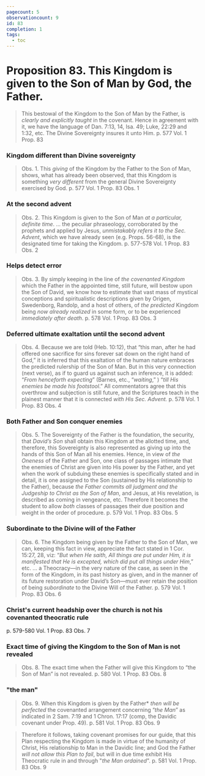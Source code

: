 ```yaml
---
pagecount: 5
observationcount: 9
id: 83
completion: 1
tags:
  - toc
---
```

# Proposition 83. This Kingdom is given to the Son of Man by God, the Father.

>This bestowal of the Kingdom to the Son of Man by the Father, is *clearly and explicitly taught* in the covenant. Hence in agreement with it, we have the language of Dan. 7:13, 14, Isa. 49; Luke, 22:29 and 1:32, etc. The Divine Sovereignty insures it unto Him.
>p. 577 Vol. 1 Prop. 83
### Kingdom different than Divine sovereignty
>Obs. 1. This *giving* of the Kingdom by the Father to the Son of Man, shows, what has already been observed, that this Kingdom is something *very different* from the general Divine Sovereignty exercised by God.
>p. 577 Vol. 1 Prop. 83 Obs. 1
### At the second advent
>Obs. 2. This Kingdom is given to the Son of Man *at a particular, definite time*.
>...
>the peculiar phraseology, corroborated by the prophets and applied by Jesus, *unmistakably refers it to the Sec. Advent*, which we have already seen (e.g. Props. 56-68), is the designated time for taking the Kingdom.
>p. 577-578 Vol. 1 Prop. 83 Obs. 2
### Helps detect error
>Obs. 3. By simply keeping in the line of *the covenanted Kingdom* which the Father in the appointed time, still future, will bestow upon the Son of David, we know how to estimate that vast mass of mystical conceptions and spiritualistic descriptions given by Origen, Swedenborg, Randolp, and a host of others, of *the predicted* Kingdom being *now already realized* in some form, or to be experienced *immediately after death*.
>p. 578 Vol. 1 Prop. 83 Obs. 3
### Deferred ultimate exaltation until the second advent
>Obs. 4. Because we are told (Heb. 10:12), that “this man, after he had offered one sacrifice for sins forever sat down on the right hand of God,” it is inferred that this exaltation of the human nature embraces the predicted rulership of the Son of Man. But in this very connection (next verse), as if to guard us against such an inference, it is added: “*From henceforth expecting*” (Barnes, etc., “*waiting*,” ) “*till His enemies be made his footstool*.” All commentators agree that this overthrow and subjection is still future, and the Scriptures teach in the plainest manner that it is connected *with His Sec. Advent.*
>p. 578 Vol. 1 Prop. 83 Obs. 4
### Both Father and Son conquer enemies
>Obs. 5. The Sovereignty of the Father is the foundation, the security, that *David’s Son* shall obtain this Kingdom at the allotted time, and, therefore, this Sovereignty is also represented as giving up into the hands of this Son of Man all his enemies. Hence, in view of *the Oneness* of the Father and Son, one class of passages intimate that the enemies of Christ are given into His power by the Father, and yet when the work of subduing these enemies is specifically stated and in detail, it is one assigned to the Son (sustained by His relationship to the Father), because *the Father commits all judgment and the Judgeship to Christ as the Son of Man*, and Jesus, at His revelation, is described as coming in vengeance, etc. Therefore it becomes the student to allow *both* classes of passages their due position and weight in the order of procedure.
>p. 579 Vol. 1 Prop. 83 Obs. 5
### Subordinate to the Divine will of the Father
>Obs. 6. The Kingdom being given by the Father to the Son of Man, we can, keeping this fact in view, appreciate the fact stated in 1 Cor. 15:27, 28, viz: “*But when He saith, All things are put under Him, it is manifested that He is excepted, which did put all things under Him*,” etc.
>...
>a Theocracy—in the very nature of the case, as seen in the form of the Kingdom, in its past history as given, and in the manner of its future restoration under David’s Son—must ever retain the position of being *subordinate* to the Divine Will of the Father.
>p. 579 Vol. 1 Prop. 83 Obs. 6

### Christ's current headship over the church is not his covenanted theocratic rule
p. 579-580 Vol. 1 Prop. 83 Obs. 7

### Exact time of giving the Kingdom to the Son of Man is not revealed
>Obs. 8. The exact time when the Father will give this Kingdom to “the Son of Man” is not revealed.
>p. 580 Vol. 1 Prop. 83 Obs. 8

### "the man"
>Obs. 9. When this Kingdom is given by the Father* *then will be perfected* the covenanted arrangement concerning “*the Man*” as indicated in 2 Sam. 7:19 and 1 Chron. 17:17 (comp, the Davidic covenant under Prop. 49).
>p. 581 Vol. 1 Prop. 83 Obs. 9

>Therefore it follows, taking covenant promises for our guide, that this Plan respecting the Kingdom is made in virtue of the humanity of Christ, His relationship to Man in the Davidic line; and God the Father *will not allow this Plan to fail*, but will in due time exhibit His Theocratic rule in and through "*the Man ordained*".
>p. 581 Vol. 1 Prop. 83 Obs. 9